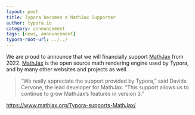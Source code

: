 ```yaml
---
layout: post
title: Typora becomes a MathJax Supporter
author: typora.io
category: announcement
tags: [news, announcement]
typora-root-url: ../../
---
```


We are proud to announce that we will financially support [MathJax](https://www.mathjax.org/) from 2022. [MathJax](https://www.mathjax.org/) is the open source math rendering engine used by Typora, and by many other websites and projects as well.

> “We really appreciate the support provided by Typora,” said Davide Cervone, the lead developer for MathJax. “This support allows us to continue to grow MathJax’s features in version 3.”

<https://www.mathjax.org/Typora-supports-MathJax/>
